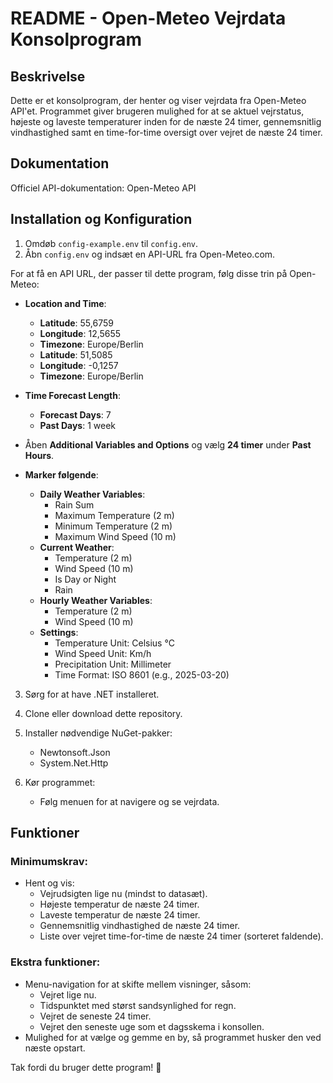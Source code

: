 
# README - Open-Meteo Vejrdata Konsolprogram

## Beskrivelse

Dette er et konsolprogram, der henter og viser vejrdata fra Open-Meteo API'et. Programmet giver brugeren mulighed for at se aktuel vejrstatus, højeste og laveste temperaturer inden for de næste 24 timer, gennemsnitlig vindhastighed samt en time-for-time oversigt over vejret de næste 24 timer.

## Dokumentation

Officiel API-dokumentation: Open-Meteo API

## Installation og Konfiguration

1. Omdøb `config-example.env` til `config.env`.
2. Åbn `config.env` og indsæt en API-URL fra Open-Meteo.com.

For at få en API URL, der passer til dette program, følg disse trin på Open-Meteo:

- **Location and Time**:
    - **Latitude**: 55,6759
    - **Longitude**: 12,5655
    - **Timezone**: Europe/Berlin
    - **Latitude**: 51,5085
    - **Longitude**: -0,1257
    - **Timezone**: Europe/Berlin

- **Time Forecast Length**:
    - **Forecast Days**: 7
    - **Past Days**: 1 week

- Åben **Additional Variables and Options** og vælg **24 timer** under **Past Hours**.

- **Marker følgende**:
    - **Daily Weather Variables**:
        - Rain Sum
        - Maximum Temperature (2 m)
        - Minimum Temperature (2 m)
        - Maximum Wind Speed (10 m)
    - **Current Weather**:
        - Temperature (2 m)
        - Wind Speed (10 m)
        - Is Day or Night
        - Rain
    - **Hourly Weather Variables**:
        - Temperature (2 m)
        - Wind Speed (10 m)
    - **Settings**:
        - Temperature Unit: Celsius °C
        - Wind Speed Unit: Km/h
        - Precipitation Unit: Millimeter
        - Time Format: ISO 8601 (e.g., 2025-03-20)

3. Sørg for at have .NET installeret.
4. Clone eller download dette repository.
5. Installer nødvendige NuGet-pakker:
    - Newtonsoft.Json
    - System.Net.Http

6. Kør programmet:
    - Følg menuen for at navigere og se vejrdata.

## Funktioner

### Minimumskrav:
- Hent og vis:
    - Vejrudsigten lige nu (mindst to datasæt).
    - Højeste temperatur de næste 24 timer.
    - Laveste temperatur de næste 24 timer.
    - Gennemsnitlig vindhastighed de næste 24 timer.
    - Liste over vejret time-for-time de næste 24 timer (sorteret faldende).

### Ekstra funktioner:
- Menu-navigation for at skifte mellem visninger, såsom:
    - Vejret lige nu.
    - Tidspunktet med størst sandsynlighed for regn.
    - Vejret de seneste 24 timer.
    - Vejret den seneste uge som et dagsskema i konsollen.
- Mulighed for at vælge og gemme en by, så programmet husker den ved næste opstart.

Tak fordi du bruger dette program! 🎉
